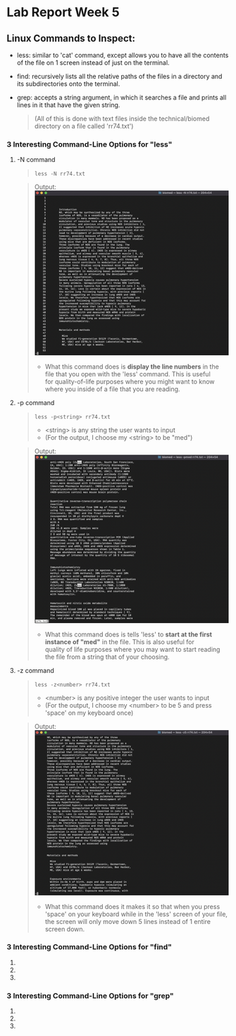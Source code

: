 # Lab Report Week 5
## Linux Commands to Inspect:
- less: similar to 'cat' command, except allows you to have all the contents of the file on 1 screen instead of just on the terminal.
- find: recursively lists all the relative paths of the files in a directory and its subdirectories onto the terminal.
- grep: accepts a string argument, in which it searches a file and prints all lines in it that have the given string.

    >   (All of this is done with text files inside the technical/biomed directory on a file called 'rr74.txt')

### 3 Interesting Command-Line Options for "less"
1. -N command
    > `less -N rr74.txt`
    
    > Output:
    > ![lessN](Week-5-Lab-Report-Pics/lessN.jpg)
    > - What this command does is **display the line numbers** in the file that you open with the 'less' command. This is useful\
    > for quality-of-life purposes where you might want to know where you inside of a file that you are reading.

2. -p command
    > `less -p<string> rr74.txt`
    > - \<string> is any string the user wants to input
    > - (For the output, I choose my \<string> to be "med")
    
    > Output:
    > ![lessp](Week-5-Lab-Report-Pics/lessp.jpg)
    > - What this command does is tells 'less' to **start at the first instance of "med"** in the file. This is also useful for\
    > quality of life purposes where you may want to start reading the file from a string that of your choosing.
    
3. -z command
    > `less -z<number> rr74.txt`
    > - \<number> is any positive integer the user wants to input
    > - (For the output, I choose my \<number> to be 5 and press 'space' on my keyboard once)
    
    > Output:
    > ![lessz](Week-5-Lab-Report-Pics/less-z.jpg)
    > - What this command does it makes it so that when you press 'space' on your keyboard while in the 'less' screen of your file,\
    > the screen will only move down 5 lines instead of 1 entire screen down.

### 3 Interesting Command-Line Options for "find"
1.
2.
3.

### 3 Interesting Command-Line Options for "grep"
1.
2.
3.
